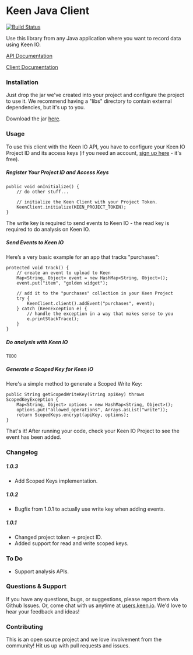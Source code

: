 Keen Java Client
===================

[![Build Status](https://travis-ci.org/keenlabs/KeenClient-Java.png?branch=master)](https://travis-ci.org/keenlabs/KeenClient-Java)

Use this library from any Java application where you want to record data using Keen IO.

[API Documentation](https://keen.io/docs/clients/java/usage-guide/)

[Client Documentation](https://keen.io/static/java-reference/index.html)

### Installation

Just drop the jar we've created into your project and configure the project to use it. We recommend having a "libs" directory to contain external dependencies, but it's up to you.

Download the jar [here](http://keen.io/static/code/KeenClient-Java.jar).

### Usage

To use this client with the Keen IO API, you have to configure your Keen IO Project ID and its access keys (if you need an account, [sign up here](https://keen.io/) - it's free).

##### Register Your Project ID and Access Keys

    public void onInitialize() {
        // do other stuff...

        // initialize the Keen Client with your Project Token.
        KeenClient.initialize(KEEN_PROJECT_TOKEN);
    }

The write key is required to send events to Keen IO - the read key is required to do analysis on Keen IO.

##### Send Events to Keen IO

Here’s a very basic example for an app that tracks "purchases":

    protected void track() {
        // create an event to upload to Keen
        Map<String, Object> event = new HashMap<String, Object>();
        event.put("item", "golden widget");

        // add it to the "purchases" collection in your Keen Project
        try {
            KeenClient.client().addEvent("purchases", event);
        } catch (KeenException e) {
            // handle the exception in a way that makes sense to you
            e.printStackTrace();
        }
    }

##### Do analysis with Keen IO

    TODO

##### Generate a Scoped Key for Keen IO

Here's a simple method to generate a Scoped Write Key:

    public String getScopedWriteKey(String apiKey) throws ScopedKeyException {
        Map<String, Object> options = new HashMap<String, Object>();
        options.put("allowed_operations", Arrays.asList("write"));
        return ScopedKeys.encrypt(apiKey, options);
    }

That's it! After running your code, check your Keen IO Project to see the event has been added.

### Changelog

##### 1.0.3

+ Add Scoped Keys implementation.

##### 1.0.2

+ Bugfix from 1.0.1 to actually use write key when adding events.

##### 1.0.1

+ Changed project token -> project ID.
+ Added support for read and write scoped keys.

### To Do

* Support analysis APIs.

### Questions & Support

If you have any questions, bugs, or suggestions, please
report them via Github Issues. Or, come chat with us anytime
at [users.keen.io](http://users.keen.io). We'd love to hear your feedback and ideas!

### Contributing
This is an open source project and we love involvement from the community! Hit us up with pull requests and issues.
